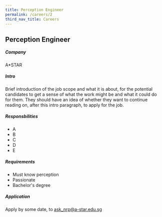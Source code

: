 ```yaml
---
title: Perception Engineer
permalink: /careers/2
third_nav_title: Careers
---
```

## Perception Engineer
##### Company
A*STAR
  
##### Intro  
Brief introduction of the job scope and what it is about, for the potential candidates to get a sense of what the work might be and what it could do for them. They should have an idea of whether they want to continue reading on, after this intro paragraph, to apply for the job.  
  
##### Responsbilities
- A
- B
- C
- D
- E

##### Requirements
- Must know perception
- Passionate
- Bachelor's degree

##### Application  
Apply by some date, to ask_nrp@a-star.edu.sg